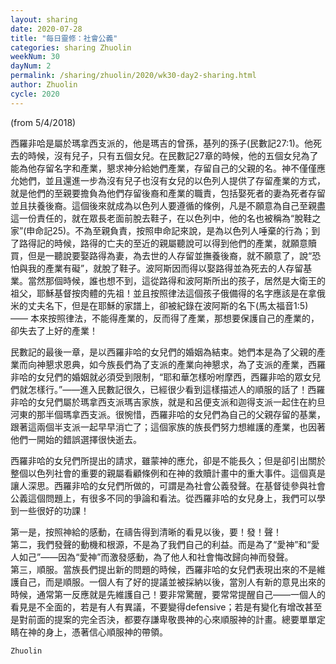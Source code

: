 ```yaml
---
layout: sharing
date: 2020-07-28
title: "每日靈修：社會公義"
categories: sharing Zhuolin
weekNum: 30
dayNum: 2
permalink: /sharing/zhuolin/2020/wk30-day2-sharing.html
author: Zhuolin
cycle: 2020
---
```

(from 5/4/2018)

西羅非哈是屬於瑪拿西支派的，他是瑪吉的曾孫，基列的孫子(民數記27:1)。他死去的時候，沒有兒子，只有五個女兒。在民數記27章的時候，他的五個女兒為了能為他存留名字和產業，懇求神分給她們產業，存留自己的父親的名。神不僅僅應允她們，並且還進一步為沒有兒子也沒有女兒的以色列人提供了存留產業的方式，就是他們的至親要擔負為他們存留後裔和產業的職責，包括娶死者的妻為死者存留並且扶養後裔。這個後來就成為以色列人要遵循的條例，凡是不願意為自己至親盡這一份責任的，就在眾長老面前脫去鞋子，在以色列中，他的名也被稱為“脫鞋之家”(申命記25)。不為至親負責，按照申命記來說，是為以色列人唾棄的行為；到了路得記的時候，路得的亡夫的至近的親屬聽說可以得到他們的產業，就願意贖買，但是一聽說要娶路得為妻，為去世的人存留並撫養後裔，就不願意了，說“恐怕與我的產業有礙”，就脫了鞋子。波阿斯因而得以娶路得並為死去的人存留基業。當然那個時候，誰也想不到，這從路得和波阿斯所出的孩子，居然是大衛王的祖父，耶穌基督按肉體的先祖！並且按照律法這個孩子俄備得的名字應該是在拿俄米的丈夫名下，但是在耶穌的家譜上，卻被紀錄在波阿斯的名下(馬太福音1:5)—— 本來按照律法，不能得產業的，反而得了產業，那想要保護自己的產業的，卻失去了上好的產業！  

民數記的最後一章，是以西羅非哈的女兒們的婚姻為結束。她們本是為了父親的產業而向神懇求恩典，如今族長們為了支派的產業向神懇求，為了支派的產業，西羅非哈的女兒們的婚姻就必須受到限制，“耶和華怎樣吩咐摩西，西羅非哈的眾女兒們就怎樣行。”——進入民數記很久，已經很少看到這樣描述人的順服的話了！西羅非哈的女兒們屬於瑪拿西支派瑪吉家族，就是和呂便支派和迦得支派一起住在約旦河東的那半個瑪拿西支派。很惋惜，西羅非哈的女兒們為自己的父親存留的基業，跟著這兩個半支派一起早早消亡了；這個家族的族長們努力想維護的產業，也因著他們一開始的錯誤選擇很快逝去。  

西羅非哈的女兒們所提出的請求，雖蒙神的應允，卻是不能長久；但是卻引出關於整個以色列社會的重要的親屬看顧條例和在神的救贖計畫中的重大事件。這個真是讓人深思。西羅非哈的女兒們所做的，可謂是為社會公義發聲。在基督徒參與社會公義這個問題上，有很多不同的爭論和看法。從西羅非哈的女兒身上，我們可以學到一些很好的功課！  

第一是，按照神給的感動，在禱告得到清晰的看見以後，要！發！聲！  
第二，我們發聲的動機和根源，不是為了我們自己的利益。而是為了“愛神”和“愛人如己”——因為“愛神”而激發感動，為了他人和社會悔改歸向神而發聲。  
第三，順服。當族長們提出新的問題的時候，西羅非哈的女兒們表現出來的不是維護自己，而是順服。一個人有了好的提議並被採納以後，當別人有新的意見出來的時候，通常第一反應就是先維護自己！要非常驚醒，要常常提醒自己——一個人的看見是不全面的，若是有人有異議，不要變得defensive；若是有變化有增改甚至是對前面的提案的完全否決，都要存謙卑敬畏神的心來順服神的計畫。總要單單定睛在神的身上，憑著信心順服神的帶領。  

`Zhuolin`  

